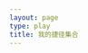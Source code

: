 ```yaml
---
layout: page
type: play
title: 我的捷径集合
---
```



  <link rel="stylesheet" href="https://www.layuicdn.com/layui/css/layui.css" />
  <script src="https://www.layuicdn.com/layui/layui.js"></script>
  <script type="text/javascript" src="{{ site.js | relative_url }}/src/myshortcut.js"></script>
  
  <div id="comments"></div>
  <!--Leancloud 操作库:-->
  <script src="//cdn1.lncld.net/static/js/3.0.4/av-min.js"></script>
  <!--Valine 的核心代码库:-->
  <script src='//unpkg.com/valine/dist/Valine.min.js'></script>
  <script>
     new Valine({
        av: AV,
        el: '#comments',
        app_id: 'e1OuTd58aBj3h9ptV4oIaNBY-9Nh9j0Va',
        app_key: 'CqYVue1Ivtz4TJnBVjUvY9NY',
        path: '',
        placeholder: '可以给我留言免费帮忙定制！',
        notify: 'true',
        verify: 'true',
    })
  </script>